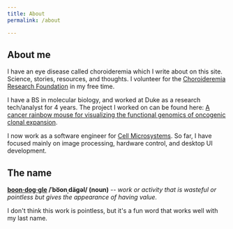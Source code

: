 ```yaml
---
title: About
permalink: /about

---
```


## About me
I have an eye disease called choroideremia which I write about on this site. Science, stories, resources, and thoughts. I volunteer for the [Choroideremia Research Foundation](https://www.curechm.org/) in my free time.

I have a BS in molecular biology, and worked at Duke as a research tech/analyst for 4 years. The project I worked on can be found here: [A cancer rainbow mouse for visualizing the functional genomics of oncogenic clonal expansion](https://www.nature.com/articles/s41467-019-13330-y).

I now work as a software engineer for [Cell Microsystems](https://cellmicrosystems.com/). So far, I have focused mainly on image processing, hardware control, and desktop UI development. 

## The name
**[boon·dog·gle](https://en.wikipedia.org/wiki/Boondoggle) /ˈbo͞onˌdäɡəl/ (noun)** -- *work or activity that is wasteful or pointless but gives the appearance of having value.*

I don't think this work is pointless, but it's a fun word that works well with my last name.
